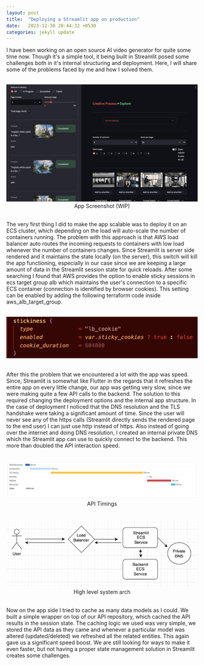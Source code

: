 ```yaml
---
layout: post
title:  "Deploying a Streamlit app on production"
date:   2023-12-30 20:44:32 +0530
categories: jekyll update
---
```


I have been working on an open source AI video generator for quite some time now. Though it's a simple tool, it being built in Streamlit posed some challenges both in it's internal structuring and deployment. Here, I will share some of the problems faced by me and how I solved them.

<br>
<div style="text-align: center;">
  <img src="/asset/images/app_screenshot.png" alt="App Screenshot" style="max-height: 600px; max-width: 100%; margin: 0 auto;">
  <figcaption>App Screenshot (WIP)</figcaption>
</div>
<br>

The very first thing I did to make the app scalable was to deploy it on an ECS cluster, which depending on the load will auto-scale the number of containers running. The problem with this approach is that AWS load balancer auto routes the incoming requests to containers with low load whenever the number of containers changes. Since Streamlit is server side rendered and it maintains the state locally (on the server), this switch will kill the app functioning, especially in our case since we are keeping a large amount of data in the Streamlit session state for quick reloads. After some searching I found that AWS provides the option to enable sticky sessions in ecs target group alb which maintains the user's connection to a specific ECS container (connection is identified by browser cookies). This setting can be enabled by adding the following terraform code inside aws_alb_target_group.

<br>
<div style="text-align: center;">
  <img src="/asset/images/sticky_session.png" alt="Sticky session" style="max-height: 600px; max-width: 100%; margin: 0 auto;">
</div>
<br>

After this the problem that we encountered a lot with the app was speed. Since, Streamlit is somewhat like Flutter in the regards that it refreshes the entire app on every little change, our app was getting very slow, since we were making quite a few API calls to the backend. The solution to this required changing the deployment options and the internal app structure. In the case of deployment I noticed that the DNS resolution and the TLS handshake were taking a significant amount of time. Since the user will never see any of the https calls (Streamlit directly sends the rendered page to the end user) I can just use http instead of https. Also instead of going over the internet and doing DNS resolution, I created an internal private DNS which the Streamlit app can use to quickly connect to the backend. This more than doubled the API interaction speed.

<br>
<div style="text-align: center;">
  <img src="/asset/images/tls.webp" alt="API timing" style="max-height: 600px; max-width: 100%; margin: 0 auto;">
  <figcaption>API Timings</figcaption>
</div>
<br>

<br>
<div style="text-align: center;">
  <img src="/asset/images/ai_app_design.png" alt="High level system design" style="max-height: 600px; max-width: 100%; margin: 0 auto;">
  <figcaption>High level system arch</figcaption>
</div>
<br>

Now on the app side I tried to cache as many data models as I could. We built a simple wrapper on top of our API repository, which cached the API results in the session state. The caching logic we used was very simple, we stored the API data as they came and whenever a particular model was altered (updated/deleted) we refreshed all the related entities. This again gave us a significant speed boost. We are still looking for ways to make it even faster, but not having a proper state management solution in Streamlit creates some challenges.